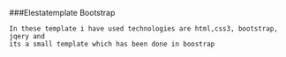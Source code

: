 ###Elestatemplate Bootstrap
```
In these template i have used technologies are html,css3, bootstrap, jqery and 
its a small template which has been done in boostrap 
```
